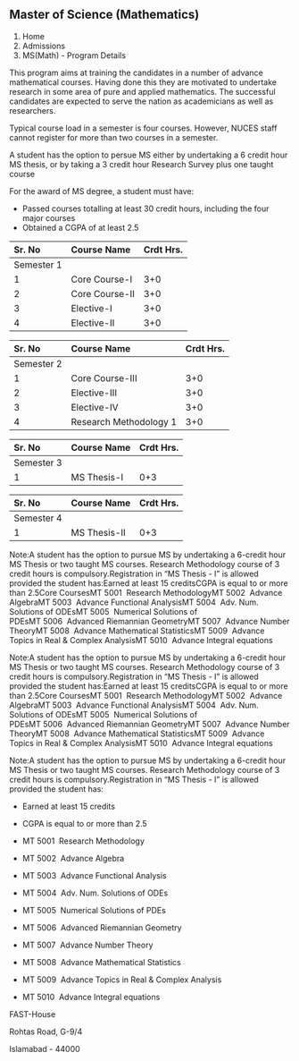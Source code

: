 ## Master of Science (Mathematics)

1. Home
2. Admissions
3. MS(Math) - Program Details

This program aims at training the candidates in a number of advance mathematical courses. Having done this they are motivated to undertake research in some area of pure and applied mathematics. The successful candidates are expected to serve the nation as academicians as well as researchers.

Typical course load in a semester is four courses. However, NUCES staff cannot register for more than two courses in a semester.

A student has the option to persue MS either by undertaking a 6 credit hour MS thesis, or by taking a 3 credit hour Research Survey plus one taught course

For the award of MS degree, a student must have:

- Passed courses totalling at least 30 credit hours, including the four major courses
- Obtained a CGPA of at least 2.5

| Sr. No | Course Name | Crdt Hrs. |
| :-- | :-- | :-- |
| Semester 1 |
| 1 | Core Course-I | 3+0 |
| 2 | Core Course-II | 3+0 |
| 3 | Elective-I | 3+0 |
| 4 | Elective-II | 3+0 |

| Sr. No | Course Name | Crdt Hrs. |
| :-- | :-- | :-- |
| Semester 2 |
| 1 | Core Course-III | 3+0 |
| 2 | Elective-III | 3+0 |
| 3 | Elective-IV | 3+0 |
| 4 | Research Methodology 1 | 3+0 |

| Sr. No | Course Name | Crdt Hrs. |
| :-- | :-- | :-- |
| Semester 3 |
| 1 | MS Thesis-I | 0+3 |

| Sr. No | Course Name | Crdt Hrs. |
| :-- | :-- | :-- |
| Semester 4 |
| 1 | MS Thesis-II | 0+3 |

Note:A student has the option to pursue MS by undertaking a 6-credit hour MS Thesis or two taught MS courses. Research Methodology course of 3 credit hours is compulsory.Registration in “MS Thesis - I” is allowed provided the student has:Earned at least 15 creditsCGPA is equal to or more than 2.5Core CoursesMT 5001  Research MethodologyMT 5002  Advance AlgebraMT 5003  Advance Functional AnalysisMT 5004  Adv. Num. Solutions of ODEsMT 5005  Numerical Solutions of PDEsMT 5006  Advanced Riemannian GeometryMT 5007  Advance Number TheoryMT 5008  Advance Mathematical StatisticsMT 5009  Advance Topics in Real & Complex AnalysisMT 5010  Advance Integral equations

Note:A student has the option to pursue MS by undertaking a 6-credit hour MS Thesis or two taught MS courses. Research Methodology course of 3 credit hours is compulsory.Registration in “MS Thesis - I” is allowed provided the student has:Earned at least 15 creditsCGPA is equal to or more than 2.5Core CoursesMT 5001  Research MethodologyMT 5002  Advance AlgebraMT 5003  Advance Functional AnalysisMT 5004  Adv. Num. Solutions of ODEsMT 5005  Numerical Solutions of PDEsMT 5006  Advanced Riemannian GeometryMT 5007  Advance Number TheoryMT 5008  Advance Mathematical StatisticsMT 5009  Advance Topics in Real & Complex AnalysisMT 5010  Advance Integral equations

Note:A student has the option to pursue MS by undertaking a 6-credit hour MS Thesis or two taught MS courses. Research Methodology course of 3 credit hours is compulsory.Registration in “MS Thesis - I” is allowed provided the student has:

- Earned at least 15 credits
- CGPA is equal to or more than 2.5

- MT 5001  Research Methodology
- MT 5002  Advance Algebra
- MT 5003  Advance Functional Analysis
- MT 5004  Adv. Num. Solutions of ODEs
- MT 5005  Numerical Solutions of PDEs
- MT 5006  Advanced Riemannian Geometry
- MT 5007  Advance Number Theory
- MT 5008  Advance Mathematical Statistics
- MT 5009  Advance Topics in Real & Complex Analysis
- MT 5010  Advance Integral equations

FAST-House

Rohtas Road, G-9/4

Islamabad - 44000
